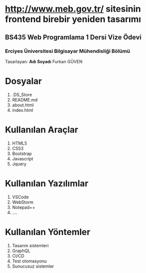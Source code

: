 # http://www.meb.gov.tr/ sitesinin frontend birebir yeniden tasarımı 
## BS435 Web Programlama 1 Dersi Vize Ödevi
### Erciyes Üniversitesi Bilgisayar Mühendisliği Bölümü  

Tasarlayan: **Adı Soyadı**
Furkan GÜVEN


# Dosyalar

1. .DS_Store
2. README.md
3. about.html
4. index.html
 

# Kullanılan Araçlar

 1. HTML5
 2. CSS3
 3. Bootstrap
 4. Javascript
 5. Jquery

# Kullanılan Yazılımlar

 1. VSCode
 2. WebStorm
 3. Notepad++
 4. ....

# Kullanılan Yöntemler

 1. Tasarım sistemleri
 2. GraphQL
 3. CI/CD
 4. Test otomasyonu
 5. Sunucusuz sistemler


